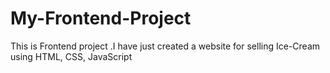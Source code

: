 # My-Frontend-Project
This is Frontend project .I have just created a website for selling Ice-Cream using  HTML, CSS, JavaScript
